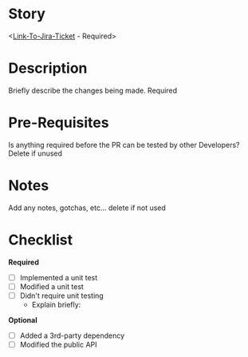 # Story
<[Link-To-Jira-Ticket](https://infinitiqtech.atlassian.net/browse/GPTBRIDGE-issueNumber) - Required>

# Description
Briefly describe the changes being made. Required

# Pre-Requisites
Is anything required before the PR can be tested by other Developers? Delete if unused

# Notes
Add any notes, gotchas, etc... delete if not used

# Checklist
**Required**
- [ ] Implemented a unit test
- [ ] Modified a unit test
- [ ] Didn't require unit testing
  - Explain briefly:

**Optional**
- [ ] Added a 3rd-party dependency
- [ ] Modified the public API
